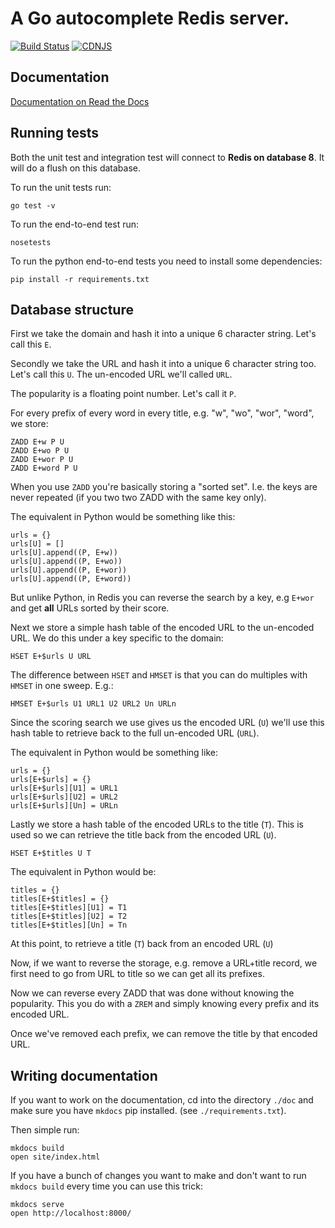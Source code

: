 A Go autocomplete Redis server.
===============================

[![Build Status](https://travis-ci.org/peterbe/autocompeter.svg?branch=master)](https://travis-ci.org/peterbe/autocompeter)
[![CDNJS](https://img.shields.io/cdnjs/v/autocompeter.svg)](https://cdnjs.com/libraries/autocompeter)

Documentation
-------------

[Documentation on Read the Docs](https://autocompeter.readthedocs.io)

Running tests
-------------

Both the unit test and integration test will connect to **Redis on
database 8**. It will do a flush on this database.

To run the unit tests run:

    go test -v

To run the end-to-end test run:

    nosetests

To run the python end-to-end tests you need to install some dependencies:

    pip install -r requirements.txt

Database structure
------------------

First we take the domain and hash it into a unique 6 character string.
Let's call this `E`.

Secondly we take the URL and hash it into a unique 6 character string too.
Let's call this `U`. The un-encoded URL we'll called `URL`.

The popularity is a floating point number. Let's call it `P`.

For every prefix of every word in every title, e.g. "w", "wo", "wor", "word",
we store:

    ZADD E+w P U
    ZADD E+wo P U
    ZADD E+wor P U
    ZADD E+word P U

When you use `ZADD` you're basically storing a "sorted set". I.e. the
keys are never repeated (if you two two ZADD with the same key only).

The equivalent in Python would be something like this:

    urls = {}
    urls[U] = []
    urls[U].append((P, E+w))
    urls[U].append((P, E+wo))
    urls[U].append((P, E+wor))
    urls[U].append((P, E+word))

But unlike Python, in Redis you can reverse the search by a key, e.g `E+wor`
and get **all** URLs sorted by their score.

Next we store a simple hash table of the encoded URL to the un-encoded URL.
We do this under a key specific to the domain:

    HSET E+$urls U URL

The difference between `HSET` and `HMSET` is that you can do multiples with
`HMSET` in one sweep. E.g.:

    HMSET E+$urls U1 URL1 U2 URL2 Un URLn

Since the scoring search we use gives us the encoded URL (`U`) we'll use
this hash table to retrieve back to the full un-encoded URL (`URL`).

The equivalent in Python would be something like:

    urls = {}
    urls[E+$urls] = {}
    urls[E+$urls][U1] = URL1
    urls[E+$urls][U2] = URL2
    urls[E+$urls][Un] = URLn

Lastly we store a hash table of the encoded URLs to the title (`T`). This is
used so we can retrieve the title back from the encoded URL (`U`).

    HSET E+$titles U T

The equivalent in Python would be:

    titles = {}
    titles[E+$titles] = {}
    titles[E+$titles][U1] = T1
    titles[E+$titles][U2] = T2
    titles[E+$titles][Un] = Tn

At this point, to retrieve a title (`T`) back from an encoded URL (`U`)

Now, if we want to reverse the storage, e.g. remove a URL+title record, we
first need to go from URL to title so we can get all its prefixes.

Now we can reverse every ZADD that was done without knowing the popularity.
This you do with a `ZREM` and simply knowing every prefix and its encoded URL.

Once we've removed each prefix, we can remove the title by that encoded URL.


Writing documentation
---------------------

If you want to work on the documentation, cd into the directory `./doc`
and make sure you have `mkdocs` pip installed. (see
`./requirements.txt`).

Then simple run:

    mkdocs build
    open site/index.html

If you have a bunch of changes you want to make and don't want to run
`mkdocs build` every time you can use this trick:

    mkdocs serve
    open http://localhost:8000/
